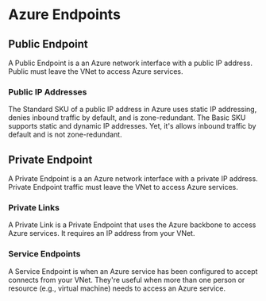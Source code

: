 # Azure Endpoints

## Public Endpoint
A Public Endpoint is a an Azure network interface with a public IP address. Public must leave the VNet to access Azure services. 

### Public IP Addresses  
The Standard SKU of a public IP address in Azure uses static IP addressing, denies inbound traffic by default, and is zone-redundant. The Basic SKU supports static and dynamic IP addresses. Yet, it's allows inbound traffic by default and is not zone-redundant. 

## Private Endpoint
A Private Endpoint is a an Azure network interface with a private IP address. Private Endpoint traffic must leave the VNet to access Azure services. 

### Private Links  
A Private Link is a Private Endpoint that uses the Azure backbone to access Azure services. It requires an IP address from your VNet. 

### Service Endpoints  
A Service Endpoint is when an Azure service has been configured to accept connects from your VNet. They're useful when more than one person or resource (e.g., virtual machine) needs to access an Azure service. 